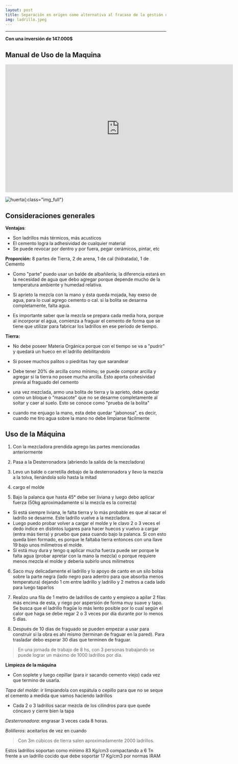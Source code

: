 ```yaml
---
layout: post
title: Separación en orígen como alternativa al fracaso de la gestión de la higiene urbana.
img: ladrillo.jpeg
---
```


---
__Con una inversión de 147.000$__

## Manual de Uso de la Maquina

  <iframe width="713" height="401" src="https://www.youtube.com/embed/YgKlQcHPN_s" frameborder="0" allow="accelerometer; autoplay; encrypted-media; gyroscope; picture-in-picture" allowfullscreen></iframe>

![huerta]({{site.baseurl}}/img/ladrillo2.jpg){:class="img_full"}  

## Consideraciones generales

__Ventajas__:
- Son ladrillos más térmicos, más acusticos
- El cemento logra la adhesividad de cualquier material
- Se puede revocar por dentro y por fuera, pegar cerámicos, pintar, etc

__Proporción:__ 8 partes de Tierra, 2 de arena, 1 de cal (hidratada), 1 de Cemento

- Como "parte" puedo usar un balde de albañilería; la diferencia estará en la necesidad de agua que debo agregar porque depende mucho de la temperatura ambiente y humedad relativa.

- Si aprieto la mezcla con la mano y ésta queda mojada, hay exeso de agua, para lo cual agrego cemento o cal. si la bolita se desarma completamente, falta agua.

- Es importante saber que la mezcla se prepara cada media hora, porque al incorporar el agua, comienza a fraguar el cemento de forma que se tiene que utilizar para fabricar los ladrillos en ese período de tiempo.

__Tierra:__

- No debe poseer Materia Orgánica porque con el tiempo se va a "pudrir" y quedará un hueco en el ladrillo debilitandolo

- Si posee muchos palitos o piedritas hay que sarandear

- Debe tener 20% de arcilla como mínimo; se puede comprar arcilla y agregar si la tierra no posee mucha arcilla. Esto aporta cohesividad previa al fraguado del cemento

- una vez mezclada, armo una bolita de tierra y la aprieto, debe quedar como un bloque o "masacote" que no se desarme completamente al soltar y caer al suelo. Esto se conoce como "prueba de la bolita"

- cuando me enjuago la mano, esta debe quedar "jabonosa", es decir, cuando me tiro agua sobre la mano no debe limpiarse fácilmente

## Uso de la Máquina

1) Con la mezcladora prendida agrego las partes mencionadas anteriormente

2) Pasa a la Desterronadora (abriendo la salida de la mezcladora)

3) Levo un balde o carretilla debajo de la desterronadora y llevo la mezcla a la tolva, llenándola solo hasta la mitad

4) cargo el molde

5) Bajo la palanca que hasta 45° debe ser liviana y luego debo aplicar fuerza (50kg aproximadamente si la mezcla es la correcta)
- Si está siempre liviana, le falta tierra y lo más probable es que al sacar el ladrillo se desarme. Este ladrillo vuelve a la mezcladora.
- Luego puedo probar volver a cargar el molde y le clavo 2 o 3 veces el dedo índice en distintos lugares para hacer huecos y vuelvo a cargar (entra más tierra) y pruebo que pasa cuando bajo la palanca. Si con esto queda bien formado, es porque le faltaba tierra entonces con una llave 19 bajo unos milimetros el molde.
- Si está muy dura y tengo q aplicar mucha fuerza puede ser porque le falta agua (probar apretar con la mano la mezcla) o porque requiere menos mezcla el molde y debería subirlo unos milímetros

6) Saco muy delicadamente el ladrillo y lo apoyo de canto en un silo bolsa sobre la parte negra (lado negro para adentro para que absorba menos temperatura) dejando 1 cm entre ladrillo y ladrillo y 2 metros a cada lado para luego taparlos

7) Realizo una fila de 1 metro de ladrillos de canto y empiezo a apilar 2 filas más encima de esta, y riego por aspersión de forma muy suave y tapo. Se busca que el ladrillo fragüe lo más lento posible por lo cual según el calor que haga se debe regar 2 o 3 veces por día durante por lo menos 5 días.

8) Después de 10 días de fraguado se pueden empezar a usar para construir si la obra es ahí mismo (terminan de fraguar en la pared). Para trasladar debo esperar 30 días que terminen de fraguar.

> En una jornada de trabajo de 8 hs, con 3 personas trabajando se puede lograr un máximo de 1000 ladrillos por día.

__Limpieza de la máquina__

- Con soplete y luego cepillar (para ir sacando cemento viejo) cada vez que termino de usarla.

_Tapa del molde_: ir limpiandola con espátula o cepillo para que no se seque el cemento a medida que vamos haciendo ladrillos

- Cada 2 o 3 ladrillos sacar mezcla de los cilindros para que quede cóncavo y cierre bien la tapa

_Desterronadora_: engrasar 3 veces cada 8 horas.

_Bolilleros_: aceitarlos de vez en cuando

> Con 3m cúbicos de tierra salen aproximadamente 2000 ladrillos.

Estos ladrillos soportan como mínimo 83 Kg/cm3 compactando a 6 Tn frente a un ladrillo cocido que debe soportar 17 Kg/cm3 por normas IRAM

